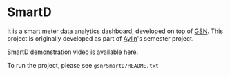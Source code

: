 SmartD
======

It is a smart meter data analytics dashboard, developed on top of [GSN](http://sourceforge.net/apps/trac/gsn/).
This project is originally developed as part of 
[Aylin](http://people.epfl.ch/aylin.jarrahnezhad)'s semester project.

SmartD demonstration video is available [here](http://www.youtube.com/watch?v=qK3PzYeZC9s).

To run the project, please see <code>gsn/SmartD/README.txt</code>
